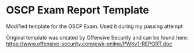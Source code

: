# OSCP Exam Report Template
Modified template for the OSCP Exam. Used it during my passing attempt

Original template was created by Offensive Security and can be found here:
https://www.offensive-security.com/pwk-online/PWKv1-REPORT.doc
